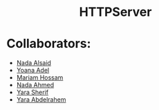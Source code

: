 <h1 align = "center">HTTPServer</h1>


# Collaborators:
- <a href="https://github.com/NadaAlsaid">Nada Alsaid</a><br>
- <a href="https://github.com/anna-adel">Yoana Adel</a><br>
- <a href="https://github.com/maHossam9">Mariam Hossam</a><br>
- <a href="https://github.com/NadaShehata">Nada Ahmed</a><br>
- <a href="https://github.com/YaraSherif">Yara Sherif</a><br>
- <a href="https://github.com/Yara-Abdelrahem">Yara Abdelrahem</a>

